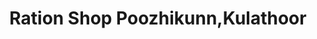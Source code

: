 ---
title: "Ration Shop Poozhikunn,Kulathoor"
url: /trivandrum/ration-shop-poozhikunn-kulathoor/
shop: convenience
---
